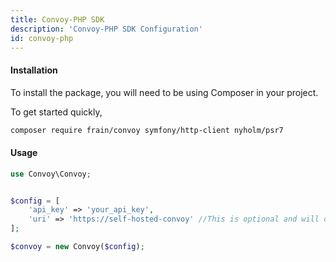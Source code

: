 ```yaml
---
title: Convoy-PHP SDK
description: 'Convoy-PHP SDK Configuration'
id: convoy-php
---
```



#### Installation

To install the package, you will need to be using Composer in your project.

To get started quickly,

```bash
composer require frain/convoy symfony/http-client nyholm/psr7
```

#### Usage

```php
use Convoy\Convoy;


$config = [
    'api_key' => 'your_api_key',
    'uri' => 'https://self-hosted-convoy' //This is optional and will default to https://cloud.getconvoy.io/api/v1
];

$convoy = new Convoy($config);
```
